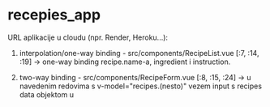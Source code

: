 # recepies_app
URL aplikacije u cloudu (npr. Render, Heroku...):

1. interpolation/one-way binding
		- src/components/RecipeList.vue	 [:7, :14, :19] ->  one-way binding recipe.name-a, ingredient i instruction.

2. two-way binding
		- src/components/RecipeForm.vue  [:8, :15, :24] -> u navedenim redovima s v-model="recipes.(nesto)" vezem input s recipes data objektom u <script>. U 15. redu se to vidi, kada se nakon unosena sastojka, on prikazuje u previewu.
      
3. methods
		- src/components/RecipeForm.vue	 [:44] -> od 44. reda nadalje unutar script dijela su definirane metode za dodavanje, uklanjanje i spremanje recepta.

4. computed properties
		- src/components/RecipeList.vue  [:32] -> computed property "allRecipes" koji dohvaca spremljene recepte iz lokalnog storage-a, i pusha ih u array u kojem je vec asinkrono dohvacen recept iz Pinia storea (pogledaj tocku 11.)

5. barem jedan scoped style
		- src/components/RecipeForm.vue  [:64] -> koristim scoped style za form-label (Naziv recepta, Sastojci, Priprema) zato sto je u App.vue font citave stranice postavljen na "Avenir, Helvetica, Arial, sans-serif".

6. koristiti barem jedan lifecycle hook
		- src/views/HomeView.vue  [:18] -> koristim onMounted() u setup() Composition API-u kako bih asinkrono učitao default recepte iz Pinia store, kada se komponenta ucita u stranicu. Setup() Composition API je dodatno objasnjen 
		tamo.

7. routing (više stranica)
		aplikacija mora biti bookmarkable, tako da rade linkovi i dinamičko usmjeravanje s 404 stranicom ("catch all")
		- src/main.js [:11] -> za path: '/' se otvara Home page, a za '/add' AddRecipes page, bilo sta drugo otvara 
		NotFound page.
   
8. (barem) dvije komponente
		- src/components/RecipeList.vue  [:31] -> komponenta bez stanja, koristiti properties koja prikazuje recepte. Dio recepata prima preko props-a (ti recepti su asinkrono dohvaceni sa Pinia storea u HomeView.vue), a ostatak dohvaca sa localStorege-a i zajedno sve prikauje preko comuted property-a "allRecipes".
		- src/components/RecipeForm.vue  [:37] -> komponenta RecipeForm.vue ima stanje definirano u data(), koje se mijenja pomoću two-way bindinga u formi za unos novog recepta.

9. barem jedna komponenta mora emitirati barem jedan event
		nije napravljeno

10. store (Pinia)
		- src/recipes.js -> u file-u se kreira pinia store u kojem se sprema default recept i ujedno se asinkrono dohvaca u HomeView-u.

11. asinkroni dohvat podataka s backenda, možete:
        	ostvariti asinkrono (lazy, po potrebi) učitavanje nekog dijela aplikacije (stranice ili komponente)
		- src/views/HomeView.vue [:24]  -> podatci se drze u memoriji (default recept je spremljen u Pinia store-u) i asinkrono se dohvaća pomoću funkcije store.fetchRecipes() u onMounted() dijelu

		- src/main.js  [:11, :15, :19]  stranice './', '/add' i '/:pathMatch(.*)*' za NotFound se lazy loadaju.







## Project setup
```
npm install
```

### Compiles and hot-reloads for development
```
npm run serve
```

### Compiles and minifies for production
```
npm run build
```
